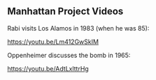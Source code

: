 Manhattan Project Videos
------------------------

Rabi visits Los Alamos in 1983 (when he was 85):

https://youtu.be/Lm412GwSkIM

Oppenheimer discusses the bomb in 1965:

https://youtu.be/AdtLxlttrHg
